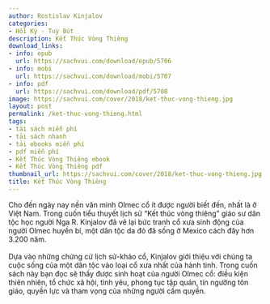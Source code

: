 ```yaml
---
author: Rostislav Kinjalov
categories:
- Hồi Ký - Tuỳ Bút
description: Kết Thúc Vòng Thiêng
download_links:
- info: epub
  url: https://sachvui.com/download/epub/5706
- info: mobi
  url: https://sachvui.com/download/mobi/5707
- info: pdf
  url: https://sachvui.com/download/pdf/5708
image: https://sachvui.com/cover/2018/ket-thuc-vong-thieng.jpg
layout: post
permalink: /ket-thuc-vong-thieng.html
tags:
- tải sách miễn phí
- tải sách nhanh
- tải ebooks miễn phí
- pdf miễn phí
- Kết Thúc Vòng Thiêng ebook
- Kết Thúc Vòng Thiêng pdf
thumbnail_url: https://sachvui.com/cover/2018/ket-thuc-vong-thieng.jpg
title: Kết Thúc Vòng Thiêng
---
```


 <div class="item-desc text-justify"> <p>Cho đến ngày nay nền văn minh Olmec cổ ít được người biết đến, nhất là ở Việt Nam. Trong cuốn tiểu thuyết lịch sử “Kết thúc vòng thiêng” giáo sư dân tộc học người Nga R. Kinjalov đã vẽ lại bức tranh cổ xưa sinh động của người Olmec huyền bí, một dân tộc da đỏ đã sống ở Mexico cách đây hơn 3.200 năm.<br><br>Dựa vào những chứng cứ lịch sử-khảo cổ, Kinjalov giới thiệu với chúng ta cuộc sống của một dân tộc vào loại cổ xưa nhất của hành tinh. Trong cuốn sách này bạn đọc sẽ thấy được sinh hoạt của người Olmec cổ: điều kiện thiên nhiên, tổ chức xã hội, tình yêu, phong tục tập quán, tín ngưỡng tôn giáo, quyền lực và tham vọng của những người cầm quyền.</p> </div>